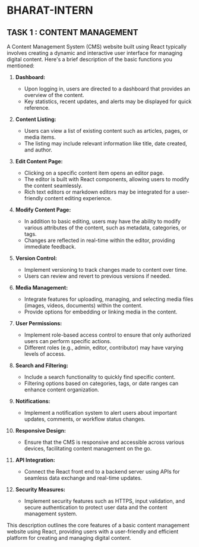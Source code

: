 
# BHARAT-INTERN



## TASK 1 : CONTENT MANAGEMENT

A Content Management System (CMS) website built using React typically involves creating a dynamic and interactive user interface for managing digital content. Here's a brief description of the basic functions you mentioned:

1. **Dashboard:**
   - Upon logging in, users are directed to a dashboard that provides an overview of the content.
   - Key statistics, recent updates, and alerts may be displayed for quick reference.

2. **Content Listing:**
   - Users can view a list of existing content such as articles, pages, or media items.
   - The listing may include relevant information like title, date created, and author.

3. **Edit Content Page:**
   - Clicking on a specific content item opens an editor page.
   - The editor is built with React components, allowing users to modify the content seamlessly.
   - Rich text editors or markdown editors may be integrated for a user-friendly content editing experience.

4. **Modify Content Page:**
   - In addition to basic editing, users may have the ability to modify various attributes of the content, such as metadata, categories, or tags.
   - Changes are reflected in real-time within the editor, providing immediate feedback.

5. **Version Control:**
   - Implement versioning to track changes made to content over time.
   - Users can review and revert to previous versions if needed.

6. **Media Management:**
   - Integrate features for uploading, managing, and selecting media files (images, videos, documents) within the content.
   - Provide options for embedding or linking media in the content.

7. **User Permissions:**
   - Implement role-based access control to ensure that only authorized users can perform specific actions.
   - Different roles (e.g., admin, editor, contributor) may have varying levels of access.

8. **Search and Filtering:**
   - Include a search functionality to quickly find specific content.
   - Filtering options based on categories, tags, or date ranges can enhance content organization.

9. **Notifications:**
   - Implement a notification system to alert users about important updates, comments, or workflow status changes.

10. **Responsive Design:**
    - Ensure that the CMS is responsive and accessible across various devices, facilitating content management on the go.

11. **API Integration:**
    - Connect the React front end to a backend server using APIs for seamless data exchange and real-time updates.

12. **Security Measures:**
    - Implement security features such as HTTPS, input validation, and secure authentication to protect user data and the content management system.

This description outlines the core features of a basic content management website using React, providing users with a user-friendly and efficient platform for creating and managing digital content.


